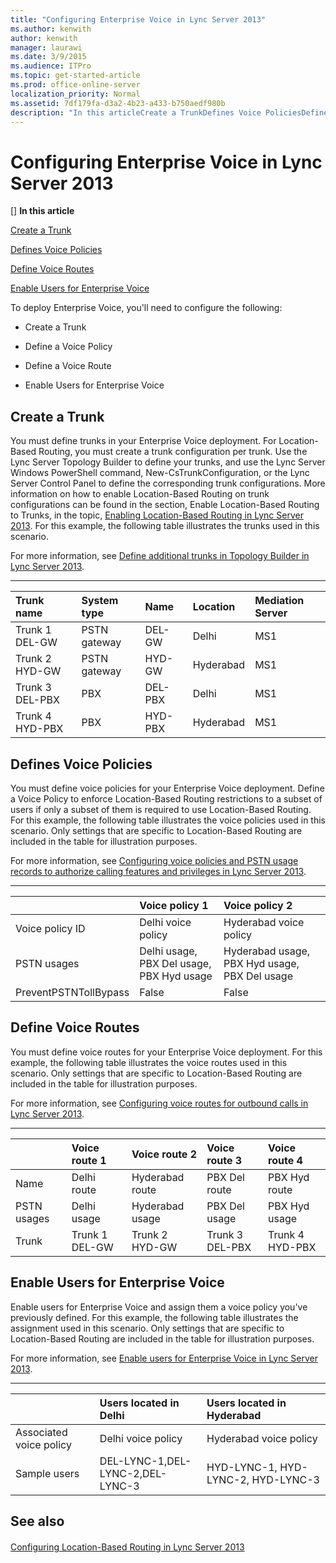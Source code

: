 ```yaml
---
title: "Configuring Enterprise Voice in Lync Server 2013"
ms.author: kenwith
author: kenwith
manager: laurawi
ms.date: 3/9/2015
ms.audience: ITPro
ms.topic: get-started-article
ms.prod: office-online-server
localization_priority: Normal
ms.assetid: 7df179fa-d3a2-4b23-a433-b750aedf980b
description: "In this articleCreate a TrunkDefines Voice PoliciesDefine Voice RoutesEnable Users for Enterprise Voice"
---
```


# Configuring Enterprise Voice in Lync Server 2013
[]
 **In this article**
  
[Create a Trunk](#sectionSection0)
  
[Defines Voice Policies](#sectionSection1)
  
[Define Voice Routes](#sectionSection2)
  
[Enable Users for Enterprise Voice](#sectionSection3)
  
To deploy Enterprise Voice, you'll need to configure the following:
  
- Create a Trunk
    
- Define a Voice Policy
    
- Define a Voice Route
    
- Enable Users for Enterprise Voice
    
## Create a Trunk
<a name="sectionSection0"> </a>

You must define trunks in your Enterprise Voice deployment. For Location-Based Routing, you must create a trunk configuration per trunk. Use the Lync Server Topology Builder to define your trunks, and use the Lync Server Windows PowerShell command, New-CsTrunkConfiguration, or the Lync Server Control Panel to define the corresponding trunk configurations. More information on how to enable Location-Based Routing on trunk configurations can be found in the section, Enable Location-Based Routing to Trunks, in the topic, [Enabling Location-Based Routing in Lync Server 2013](enabling-location-based-routing.md). For this example, the following table illustrates the trunks used in this scenario.
  
For more information, see [Define additional trunks in Topology Builder in Lync Server 2013](define-additional-trunks-in-topology-builder.md).
  
****

|**Trunk name**|**System type**|**Name**|**Location**|**Mediation Server**|
|:-----|:-----|:-----|:-----|:-----|
|Trunk 1 DEL-GW  <br/> |PSTN gateway  <br/> |DEL-GW  <br/> |Delhi  <br/> |MS1  <br/> |
|Trunk 2 HYD-GW  <br/> |PSTN gateway  <br/> |HYD-GW  <br/> |Hyderabad  <br/> |MS1  <br/> |
|Trunk 3 DEL-PBX  <br/> |PBX  <br/> |DEL-PBX  <br/> |Delhi  <br/> |MS1  <br/> |
|Trunk 4 HYD-PBX  <br/> |PBX  <br/> |HYD-PBX  <br/> |Hyderabad  <br/> |MS1  <br/> |
   
## Defines Voice Policies
<a name="sectionSection1"> </a>

You must define voice policies for your Enterprise Voice deployment. Define a Voice Policy to enforce Location-Based Routing restrictions to a subset of users if only a subset of them is required to use Location-Based Routing. For this example, the following table illustrates the voice policies used in this scenario. Only settings that are specific to Location-Based Routing are included in the table for illustration purposes.
  
For more information, see [Configuring voice policies and PSTN usage records to authorize calling features and privileges in Lync Server 2013](configuring-voice-policies-and-pstn-usage-records-to-authorize-calling-features.md).
  
****

||**Voice policy 1**|**Voice policy 2**|
|:-----|:-----|:-----|
|Voice policy ID  <br/> |Delhi voice policy  <br/> |Hyderabad voice policy  <br/> |
|PSTN usages  <br/> |Delhi usage, PBX Del usage, PBX Hyd usage  <br/> |Hyderabad usage, PBX Hyd usage, PBX Del usage  <br/> |
|PreventPSTNTollBypass  <br/> |False  <br/> |False  <br/> |
   
## Define Voice Routes
<a name="sectionSection2"> </a>

You must define voice routes for your Enterprise Voice deployment. For this example, the following table illustrates the voice routes used in this scenario. Only settings that are specific to Location-Based Routing are included in the table for illustration purposes.
  
For more information, see [Configuring voice routes for outbound calls in Lync Server 2013](configuring-voice-routes-for-outbound-calls.md).
  
****

||**Voice route 1**|**Voice route 2**|**Voice route 3**|**Voice route 4**|
|:-----|:-----|:-----|:-----|:-----|
|Name  <br/> |Delhi route  <br/> |Hyderabad route  <br/> |PBX Del route  <br/> |PBX Hyd route  <br/> |
|PSTN usages  <br/> |Delhi usage  <br/> |Hyderabad usage  <br/> |PBX Del usage  <br/> |PBX Hyd usage  <br/> |
|Trunk  <br/> |Trunk 1 DEL-GW  <br/> |Trunk 2 HYD-GW  <br/> |Trunk 3 DEL-PBX  <br/> |Trunk 4 HYD-PBX  <br/> |
   
## Enable Users for Enterprise Voice
<a name="sectionSection3"> </a>

Enable users for Enterprise Voice and assign them a voice policy you've previously defined. For this example, the following table illustrates the assignment used in this scenario. Only settings that are specific to Location-Based Routing are included in the table for illustration purposes.
  
For more information, see [Enable users for Enterprise Voice in Lync Server 2013](enable-users-for-enterprise-voice.md).
  
****

||**Users located in Delhi**|**Users located in Hyderabad**|
|:-----|:-----|:-----|
|Associated voice policy  <br/> |Delhi voice policy  <br/> |Hyderabad voice policy  <br/> |
|Sample users  <br/> |DEL-LYNC-1,DEL-LYNC-2,DEL-LYNC-3  <br/> |HYD-LYNC-1, HYD-LYNC-2, HYD-LYNC-3  <br/> |
   
## See also
<a name="sectionSection3"> </a>

#### 

[Configuring Location-Based Routing in Lync Server 2013](configuring-location-based-routing.md)

